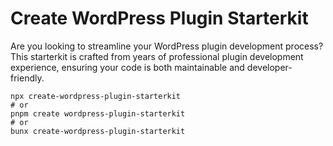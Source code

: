 # Create WordPress Plugin Starterkit

Are you looking to streamline your WordPress plugin development process? This starterkit is crafted from years of professional plugin development experience, ensuring your code is both maintainable and developer-friendly.

```shell
npx create-wordpress-plugin-starterkit
# or
pnpm create wordpress-plugin-starterkit
# or
bunx create-wordpress-plugin-starterkit
```
